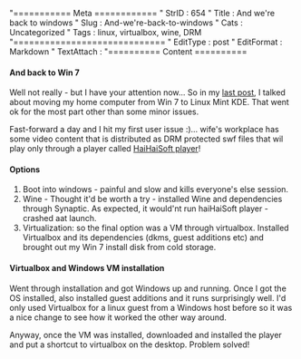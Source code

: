 "=========== Meta ============
" StrID : 654
" Title : And we're back to windows
" Slug  : And-we're-back-to-windows
" Cats  : Uncategorized
" Tags  : linux, virtualbox, wine, DRM
"=============================
" EditType   : post
" EditFormat : Markdown
" TextAttach : 
"========== Content ==========

#### And back to Win 7
Well not really - but I have your attention now... So in my [last post](http://niftybits.wordpress.com/2013/08/09/upgraded-to-linux/), I talked about moving my home computer from Win 7 to Linux Mint KDE. That went ok for the most part other than some minor issues.

Fast-forward a day and I hit my first user issue :)... wife's workplace has some video content that is distributed as DRM protected swf files that wil play only through a player called [HaiHaiSoft player](http://www.haihaisoft.com/hup.aspx)!

#### Options
1. Boot into windows - painful and slow and kills everyone's else session.
2. Wine - Thought it'd be worth a try - installed Wine and dependencies through Synaptic. As expected, it would'nt run haiHaiSoft player - crashed aat launch.
3. Virtualization: so the final option was a VM through virtualbox. Installed Virtualbox and its dependencies (dkms, guest additions etc) and brought out my Win 7 install disk from cold storage.

#### Virtualbox and Windows VM installation
Went through installation and got Windows up and running. Once I got the OS installed, also installed guest additions and it runs surprisingly well. I'd only used Virtualbox for a linux guest from a Windows host before so it was a nice change to see how it worked the other way around.

Anyway, once the VM was installed, downloaded and installed the player and put a shortcut to virtualbox on the desktop. Problem solved!
